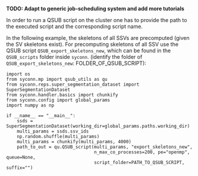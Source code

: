 **TODO: Adapt to generic job-scheduling system and add more tutorials**

In order to run a QSUB script on the cluster one has to provide the path
 to the executed script and the corresponding script name.

 In the following example, the skeletons of all SSVs are precomputed
 (given the SV skeletons exist).
For precomputing skeletons of all SSV use the QSUB script `QSUB_export_skeletons_new`,
which can be found in the `QSUB_scripts` folder inside `syconn`.
(identify the folder of `QSUB_export_skeletons_new`: FOLDER_OF_QSUB_SCRIPT):
```
import os
from syconn.mp import qsub_utils as qu
from syconn.reps.super_segmentation_dataset import SuperSegmentationDataset
from syconn.handler.basics import chunkify
from syconn.config import global_params
import numpy as np

if __name__ == "__main__":
    ssds = SuperSegmentationDataset(working_dir=global_params.paths.working_dir)
    multi_params = ssds.ssv_ids
    np.random.shuffle(multi_params)
    multi_params = chunkify(multi_params, 4000)
    path_to_out = qu.QSUB_script(multi_params, "export_skeletons_new",
                                 n_max_co_processes=200, pe="openmp", queue=None,
                                 script_folder=PATH_TO_QSUB_SCRIPT, suffix="")
```